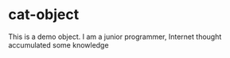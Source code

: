 # cat-object
This is a demo object.
I am a junior programmer, Internet thought accumulated some knowledge
